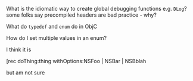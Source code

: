 
What is the idiomatic way to create global debugging functions e.g. `DLog`?
    some folks say precompiled headers are bad practice - why?

What do `typedef` and `enum` do in ObjC

How do I set multiple values in an enum?

I think it is

[rec doThing:thing withOptions:NSFoo | NSBar | NSBblah

but am not sure
